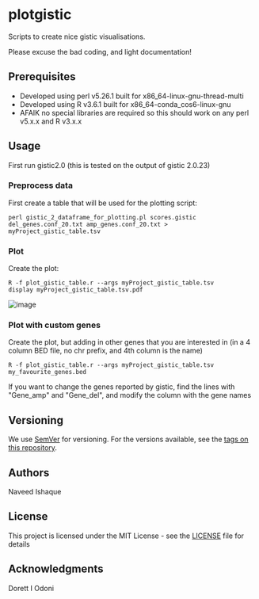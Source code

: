 # plotgistic

Scripts to create nice gistic visualisations.

Please excuse the bad coding, and light documentation!

## Prerequisites

- Developed using perl v5.26.1 built for x86_64-linux-gnu-thread-multi
- Developed using R v3.6.1 built for x86_64-conda_cos6-linux-gnu
- AFAIK no special libraries are required so this should work on any perl v5.x.x and R v3.x.x 

## Usage

First run gistic2.0 (this is tested on the output of gistic 2.0.23)

### Preprocess data

First create a table that will be used for the plotting script:

```
perl gistic_2_dataframe_for_plotting.pl scores.gistic del_genes.conf_20.txt amp_genes.conf_20.txt > myProject_gistic_table.tsv
```

### Plot

Create the plot:

```
R -f plot_gistic_table.r --args myProject_gistic_table.tsv
display myProject_gistic_table.tsv.pdf
```
![image](https://github.com/user-attachments/assets/e5a05d6b-d971-4e8d-a90a-610dbf7e233b)

### Plot with custom genes

Create the plot, but adding in other genes that you are interested in (in a 4 column BED file, no chr prefix, and 4th column is the name)

```
R -f plot_gistic_table.r --args myProject_gistic_table.tsv my_favourite_genes.bed
```

If you want to change the genes reported by gistic, find the lines with "Gene_amp" and "Gene_del", and modify the column with the gene names

## Versioning

We use [SemVer](http://semver.org/) for versioning. For the versions available, see the [tags on this repository](https://github.com/your/project/tags). 

## Authors

Naveed Ishaque

## License

This project is licensed under the MIT License - see the [LICENSE](LICENSE) file for details

## Acknowledgments

Dorett I Odoni
